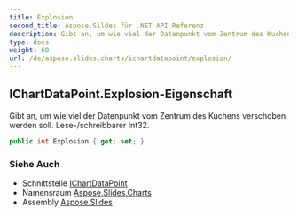 ```yaml
---
title: Explosion
second_title: Aspose.Sildes für .NET API Referenz
description: Gibt an, um wie viel der Datenpunkt vom Zentrum des Kuchens verschoben werden soll. Lese-/Schreibbarer Int32.
type: docs
weight: 60
url: /de/aspose.slides.charts/ichartdatapoint/explosion/
---
```


## IChartDataPoint.Explosion-Eigenschaft

Gibt an, um wie viel der Datenpunkt vom Zentrum des Kuchens verschoben werden soll. Lese-/schreibbarer Int32.

```csharp
public int Explosion { get; set; }
```

### Siehe Auch

* Schnittstelle [IChartDataPoint](../../ichartdatapoint)
* Namensraum [Aspose.Slides.Charts](../../ichartdatapoint)
* Assembly [Aspose.Slides](../../../)

<!-- DO NOT EDIT: generiert von xmldocmd für Aspose.Slides.dll -->
